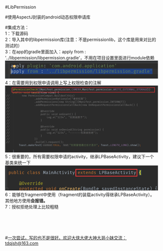 #LibPermission

#使用AspectJ封装的android动态权限申请库

#集成方法：<br/>
  1：下载源码<br/>
  2：导入其中的libpermission库(注意：不是permissionlib，这个库是用来对比的测试的）<br/>
  3：在app的gradle里面加入：apply from : '../libpermission/libpermission.gradle'，不用在项目设置里面进行module依赖<br/>
  ![image](https://github.com/tdjqsh/LibPermission/blob/master/images/1.png)
  <br>
  4：在需要用到权限申请调用上写上权限检查的注解<br>
  ![image](https://github.com/tdjqsh/LibPermission/blob/master/images/3.png)
  5：很重要的，所有需要权限申请的activity，继承LPBaseActivity，建议下一个基类来统一下<br>
  ![image](https://github.com/tdjqsh/LibPermission/blob/master/images/2.png)<br>
  6：能够在fragment中使用（fragment的装载activity得继承LPBaseActivity）。其他地方使用<b>会报错。</b><br>
  7：授权拒绝处理上比较粗糙
  
  <br><br><br><br>
  #<u>一次尝试，写的也不是很好。欢迎大侠大佬大神大哥小妹交流：tdqjsh@163.com</u>
